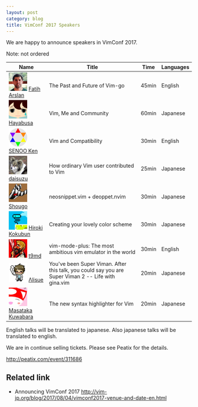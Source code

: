 ```yaml
---
layout: post
category: blog
title: VimConf 2017 Speakers
---
```


We are happy to announce speakers in VimConf 2017.

<style type="text/css">
#vimconf2017-speakers img { width: 50px; }
</style>

Note: not ordered

<table id="vimconf2017-speakers">
  <thead>
    <tr>
      <th>Name</th>
      <th>Title</th>
      <th>Time</th>
      <th>Languages</th>
    </tr>
  </thead>
  <tbody>
    <tr>
      <td>
        <img src="/assets/images/vimconf2017/fatih.png" />
        <a href="https://twitter.com/fatih">Fatih Arslan</a>
      </td>
      <td>The Past and Future of Vim-go</td>
      <td>45min</td>
      <td>English</td>
    </tr>
    <tr>
      <td>
        <img src="/assets/images/vimconf2017/haya14busa.png" />
        <a href="https://twitter.com/haya14busa">Hayabusa</a>
      </td>
      <td>Vim, Me and Community</td>
      <td>60min</td>
      <td>Japanese</td>
    </tr>
    <tr>
      <td>
        <img src="/assets/images/vimconf2017/senopen.png" />
        <a href="https://twitter.com/senopen">SENOO Ken</a>
      </td>
      <td>Vim and Compatibility</td>
      <td>30min</td>
      <td>English</td>
    </tr>
    <tr>
      <td>
        <img src="/assets/images/vimconf2017/dice_zu.png" />
        <a href="https://twitter.com/dice_zu">daisuzu</a>
      </td>
      <td>How ordinary Vim user contributed to Vim</td>
      <td>25min</td>
      <td>Japanese</td>
    </tr>
    <tr>
      <td>
        <img src="/assets/images/vimconf2017/ShougoMatsu.png" />
        <a href="https://twitter.com/ShougoMatsu">Shougo</a>
      </td>
      <td>neosnippet.vim + deoppet.nvim</td>
      <td>30min</td>
      <td>Japanese</td>
    </tr>
    <tr>
      <td>
        <img src="/assets/images/vimconf2017/cocopon.png" />
        <a href="https://twitter.com/cocopon">Hiroki Kokubun</a>
      </td>
      <td>Creating your lovely color scheme</td>
      <td>30min</td>
      <td>Japanese</td>
    </tr>
    <tr>
      <td>
        <img src="/assets/images/vimconf2017/t9md.png" />
        <a href="https://twitter.com/t9md">t9md</a>
      </td>
      <td>vim-mode-plus: The most ambitious vim emulator in the world</td>
      <td>30min</td>
      <td>English</td>
    </tr>
    <tr>
      <td>
        <img src="/assets/images/vimconf2017/lambdalisue.png" />
        <a href="https://twitter.com/lambdalisue">Λlisue</a>
      </td>
      <td>You've been Super Viman. After this talk, you could say you are Super Viman 2 -- Life with gina.vim</td>
      <td>20min</td>
      <td>Japanese</td>
    </tr>
    <tr>
      <td>
        <img src="/assets/images/vimconf2017/p_ck_.png" />
        <a href="https://twitter.com/p_ck_">Masataka Kuwabara</a>
      </td>
      <td>The new syntax highlighter for Vim</td>
      <td>20min</td>
      <td>Japanese</td>
    </tr>
  </tbody>
</table>

English talks will be translated to japanese. Also japanese talks will be translated to english.

We are in continue selling tickets. Please see Peatix for the details.

<http://peatix.com/event/311686>

## Related link

* Announcing VimConf 2017 <http://vim-jp.org/blog/2017/08/04/vimconf2017-venue-and-date-en.html>
